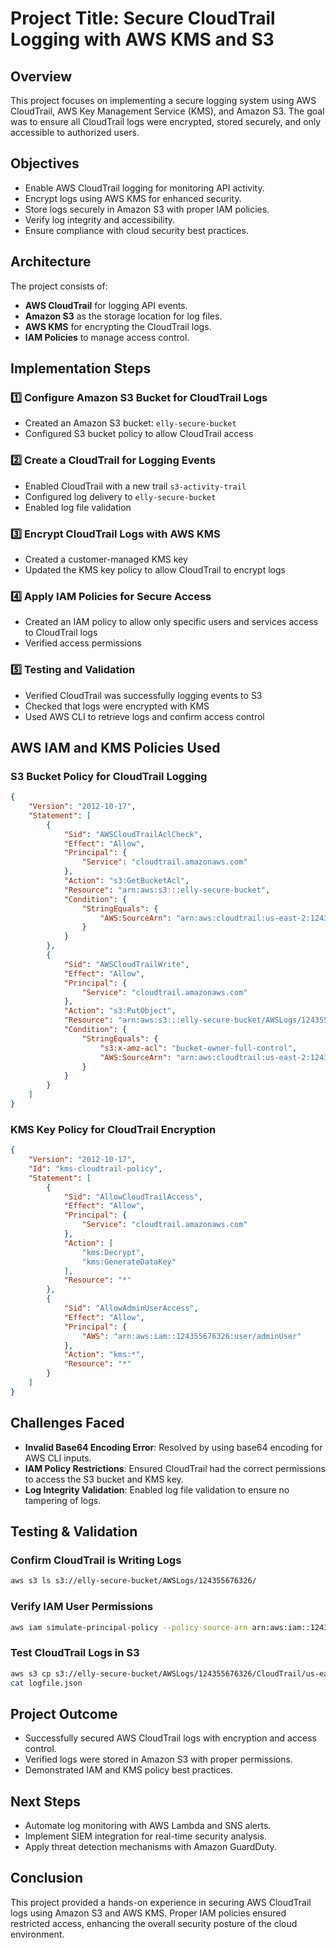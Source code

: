 # **Project Title: Secure CloudTrail Logging with AWS KMS and S3**

## **Overview**
This project focuses on implementing a secure logging system using AWS CloudTrail, AWS Key Management Service (KMS), and Amazon S3. The goal was to ensure all CloudTrail logs were encrypted, stored securely, and only accessible to authorized users.

## **Objectives**
- Enable AWS CloudTrail logging for monitoring API activity.
- Encrypt logs using AWS KMS for enhanced security.
- Store logs securely in Amazon S3 with proper IAM policies.
- Verify log integrity and accessibility.
- Ensure compliance with cloud security best practices.

## **Architecture**
The project consists of:
- **AWS CloudTrail** for logging API events.
- **Amazon S3** as the storage location for log files.
- **AWS KMS** for encrypting the CloudTrail logs.
- **IAM Policies** to manage access control.

## **Implementation Steps**
### 1️⃣ **Configure Amazon S3 Bucket for CloudTrail Logs**
- Created an Amazon S3 bucket: `elly-secure-bucket`
- Configured S3 bucket policy to allow CloudTrail access

### 2️⃣ **Create a CloudTrail for Logging Events**
- Enabled CloudTrail with a new trail `s3-activity-trail`
- Configured log delivery to `elly-secure-bucket`
- Enabled log file validation

### 3️⃣ **Encrypt CloudTrail Logs with AWS KMS**
- Created a customer-managed KMS key
- Updated the KMS key policy to allow CloudTrail to encrypt logs

### 4️⃣ **Apply IAM Policies for Secure Access**
- Created an IAM policy to allow only specific users and services access to CloudTrail logs
- Verified access permissions

### 5️⃣ **Testing and Validation**
- Verified CloudTrail was successfully logging events to S3
- Checked that logs were encrypted with KMS
- Used AWS CLI to retrieve logs and confirm access control

## **AWS IAM and KMS Policies Used**
### **S3 Bucket Policy for CloudTrail Logging**
```json
{
    "Version": "2012-10-17",
    "Statement": [
        {
            "Sid": "AWSCloudTrailAclCheck",
            "Effect": "Allow",
            "Principal": {
                "Service": "cloudtrail.amazonaws.com"
            },
            "Action": "s3:GetBucketAcl",
            "Resource": "arn:aws:s3:::elly-secure-bucket",
            "Condition": {
                "StringEquals": {
                    "AWS:SourceArn": "arn:aws:cloudtrail:us-east-2:124355676326:trail/s3-activity-trail"
                }
            }
        },
        {
            "Sid": "AWSCloudTrailWrite",
            "Effect": "Allow",
            "Principal": {
                "Service": "cloudtrail.amazonaws.com"
            },
            "Action": "s3:PutObject",
            "Resource": "arn:aws:s3:::elly-secure-bucket/AWSLogs/124355676326/*",
            "Condition": {
                "StringEquals": {
                    "s3:x-amz-acl": "bucket-owner-full-control",
                    "AWS:SourceArn": "arn:aws:cloudtrail:us-east-2:124355676326:trail/s3-activity-trail"
                }
            }
        }
    ]
}
```

### **KMS Key Policy for CloudTrail Encryption**
```json
{
    "Version": "2012-10-17",
    "Id": "kms-cloudtrail-policy",
    "Statement": [
        {
            "Sid": "AllowCloudTrailAccess",
            "Effect": "Allow",
            "Principal": {
                "Service": "cloudtrail.amazonaws.com"
            },
            "Action": [
                "kms:Decrypt",
                "kms:GenerateDataKey"
            ],
            "Resource": "*"
        },
        {
            "Sid": "AllowAdminUserAccess",
            "Effect": "Allow",
            "Principal": {
                "AWS": "arn:aws:iam::124355676326:user/adminUser"
            },
            "Action": "kms:*",
            "Resource": "*"
        }
    ]
}
```

## **Challenges Faced**
- **Invalid Base64 Encoding Error**: Resolved by using base64 encoding for AWS CLI inputs.
- **IAM Policy Restrictions**: Ensured CloudTrail had the correct permissions to access the S3 bucket and KMS key.
- **Log Integrity Validation**: Enabled log file validation to ensure no tampering of logs.

## **Testing & Validation**
### **Confirm CloudTrail is Writing Logs**
```sh
aws s3 ls s3://elly-secure-bucket/AWSLogs/124355676326/
```

### **Verify IAM User Permissions**
```sh
aws iam simulate-principal-policy --policy-source-arn arn:aws:iam::124355676326:user/adminUser --action-names kms:Decrypt
```

### **Test CloudTrail Logs in S3**
```sh
aws s3 cp s3://elly-secure-bucket/AWSLogs/124355676326/CloudTrail/us-east-2/2025/03/15/ logfile.json
cat logfile.json
```

## **Project Outcome**
- Successfully secured AWS CloudTrail logs with encryption and access control.
- Verified logs were stored in Amazon S3 with proper permissions.
- Demonstrated IAM and KMS policy best practices.

## **Next Steps**
- Automate log monitoring with AWS Lambda and SNS alerts.
- Implement SIEM integration for real-time security analysis.
- Apply threat detection mechanisms with Amazon GuardDuty.

## **Conclusion**
This project provided a hands-on experience in securing AWS CloudTrail logs using Amazon S3 and AWS KMS. Proper IAM policies ensured restricted access, enhancing the overall security posture of the cloud environment.
